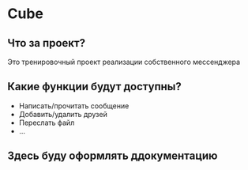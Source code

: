 # Cube
## Что за проект?
Это тренировочный проект реализации собственного мессенджера
## Какие функции будут доступны?
* Написать/прочитать сообщение
* Добавить/удалить друзей
* Переслать файл
* ...
## Здесь буду оформлять ддокументацию
